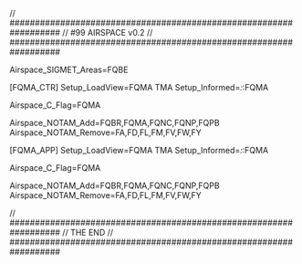 // ##################################################################
//                 #99 AIRSPACE v0.2
// ##################################################################

Airspace_SIGMET_Areas=FQBE

[FQMA_CTR]
Setup_LoadView=FQMA TMA
Setup_Informed=*:*:FQMA

Airspace_C_Flag=FQMA

Airspace_NOTAM_Add=FQBR,FQMA,FQNC,FQNP,FQPB
Airspace_NOTAM_Remove=FA,FD,FL,FM,FV,FW,FY

[FQMA_APP]
Setup_LoadView=FQMA TMA
Setup_Informed=*:*:FQMA

Airspace_C_Flag=FQMA

Airspace_NOTAM_Add=FQBR,FQMA,FQNC,FQNP,FQPB
Airspace_NOTAM_Remove=FA,FD,FL,FM,FV,FW,FY


// ##################################################################
//                 THE END
// ##################################################################
